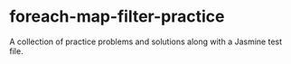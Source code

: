 # foreach-map-filter-practice
A collection of practice problems and solutions along with a Jasmine test file.
